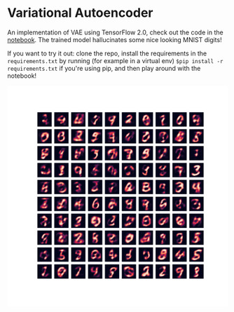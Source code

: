 # Variational Autoencoder

An implementation of VAE using TensorFlow 2.0, check out the code in the [notebook](https://github.com/AlexHermansson/variational-autoencoder/blob/master/VAE.ipynb).
The trained model hallucinates some nice looking MNIST digits!

If you want to try it out: clone the repo, install the requirements in the `requirements.txt` by running (for example in a virtual env) `$pip install -r requirements.txt` if you're using pip, and then play around with the notebook!

![Hallucinated Digits](/hallucinated.png)
